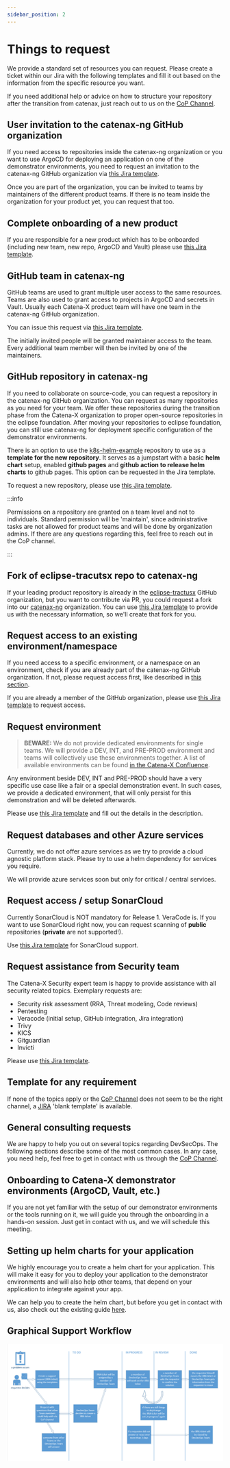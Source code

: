 ```yaml
---
sidebar_position: 2
---
```


# Things to request

We provide a standard set of resources you can request. Please create a ticket within our Jira with the following
templates and fill it out based on the information from the specific resource you want.

If you need additional help or advice on how to structure your repository after the transition from catenax, just reach
out to us on the
[CoP Channel](https://teams.microsoft.com/l/channel/19%3a9a3c4a05a3514d07b973c13e7b468709%40thread.tacv2/CX%2520-%2520CoP%2520DevSecOps?groupId=17b1a2dc-67fb-4a49-a2ed-dd1344321439&tenantId=1ad22c6d-2f08-4f05-a0ba-e17f6ce88380).

## User invitation to the catenax-ng GitHub organization

If you need access to repositories inside the catenax-ng organization or you want to use ArgoCD for deploying an
application on one of the demonstrator environments, you need to request an invitation to the catenax-ng GitHub
organization via
[this Jira template](https://jira.catena-x.net/secure/CreateIssueDetails!init.jspa?pid=10212&issuetype=10401&components=10401&priority=3&summary=GitHub%3A%20Invite%20member&description=%0AGitHub%20user%3A%20_your_user_%0AVouching%20person%3A%20_your_PO_&labels=XS).

Once you are part of the organization, you can be invited to teams by maintainers of the different product teams. If
there is no team inside the organization for your product yet, you can request that too.

## Complete onboarding of a new product

If you are responsible for a new product which has to be onboarded (including new team, new repo, ArgoCD and Vault)
please use
[this Jira template](https://jira.catena-x.net/secure/CreateIssueDetails!init.jspa?pid=10212&issuetype=10401&components=10401&priority=3&summary=Onboard%20new%20product&description=Product%20name%3A%20%0AGitHub%20users%20to%20invite%3A%20_github_user_account_%20%0AVouching%20person%3A%20_your_PO_&labels=L).

## GitHub team in catenax-ng

GitHub teams are used to grant multiple user access to the same resources. Teams are also used to grant access to
projects in ArgoCD and secrets in Vault. Usually each Catena-X product team will have one team in the catenax-ng GitHub
organization.

You can issue this request via
[this Jira template](https://jira.catena-x.net/secure/CreateIssueDetails!init.jspa?pid=10212&issuetype=10401&components=10401&priority=3&summary=GitHub%3A%20New%20Team&description=%0AProduct%20team%20name%3A%20_your_product_team_name_%0AGitHub%20users%20to%20invite%3A%20%0A%20%20-%20_github_user_account_&labels=XS).

The initially invited people will be granted maintainer access to the team. Every additional team member will then be
invited by one of the maintainers.

## GitHub repository in catenax-ng

If you need to collaborate on source-code, you can request a repository in the catenax-ng GitHub organization. You can
request as many repositories as you need for your team. We offer these repositories during the transition phase from the
Catena-X organization to proper open-source repositories in the eclipse foundation. After moving your repositories to
eclipse foundation, you can still use catenax-ng for deployment specific configuration of the demonstrator environments.

There is an option to use the [k8s-helm-example](https://github.com/catenax-ng/k8s-helm-example) repository to use as a **template for the new repository**. It serves as a jumpstart with a basic **helm chart** setup, enabled **github pages** and **github action to release helm charts** to github pages. This option can be requested in the Jira template.

To request a new repository, please use
[this Jira template](https://jira.catena-x.net/secure/CreateIssueDetails!init.jspa?pid=10212&issuetype=10401&components=10401&priority=3&summary=GitHub%3A%20New%20repository&description=%0Arepository%20name%3A%20product-_your_product_name_%0A%0Ause%20https%3A%2F%2Fgithub.com%2Fcatenax-ng%2Fk8s-helm-example%C2%A0repo%20as%20template%20and%20setup%20github%20pages%20for%20helm%20publishing%3A%20_yes%2Fno_%0A%0A%0AGitHub%20team%20to%20grant%20access%3A%0A%0A_github_team_name_&labels=XS).

:::info

Permissions on a repository are granted on a team level and not to individuals. Standard permission will be 'maintain',
since administrative tasks are not allowed for product teams and will be done by organization admins. If there are any
questions regarding this, feel free to reach out in the CoP channel.

:::

## Fork of eclipse-tracutsx repo to catenax-ng

If your leading product repository is already in the [eclipse-tractusx](https://github.com/eclipse-tractusx) GitHub
organization, but you want to contribute via PR, you could request a fork into our
[catenax-ng](https://github.com/catenax-ng) organization. You can use
[this Jira template](https://jira.catena-x.net/secure/CreateIssueDetails!init.jspa?pid=10212&issuetype=10401&components=10401&priority=3&summary=GitHub%3A%20New%20tractus-x%20fork&description=%0Atractus-repository%20name%3A%20_repo_name_%0A%0Acatenax-ng%20repo%20name%3A%20tx-_repo_name_%0A%0AGitHub%20team%20to%20grant%20access%3A_github_team_name_)
to provide us with the necessary information, so we'll create that fork for you.

## Request access to an existing environment/namespace

If you need access to a specific environment, or a namespace on an environment, check if you are already part of the
catenax-ng GitHub organization. If not, please request access first, like described
in [this section](https://catenax-ng.github.io/docs/resources#user-invitation-to-the-catenax-ng-github-organization).

If you are already a member of the GitHub organization, please
use [this Jira template](https://jira.catena-x.net/secure/CreateIssueDetails!init.jspa?pid=10212&issuetype=10401&components=10401&priority=3&summary=Environment%3A%20request%20access&description=%0AEnvironment%3A%20_DEV%20%2F%20INT_%0Anamespace%3A%20_name_of_namespace_%0AGitHub%20team%3A%20_team_that_should_have_access_%0AGitHub%20users%3A%20_github_user_that_should_have_access_&labels=S)
to request access.

## Request environment

> **BEWARE:** We do not provide dedicated environments for single teams. We will provide a DEV, INT, and PRE-PROD
> environment and teams will collectively use these environments together.
> A list of available environments can be found [in the Catena-X Confluence](https://confluence.catena-x.net/pages/viewpage.action?pageId=25228715).

Any environment beside DEV, INT and PRE-PROD should have a very specific use case like a fair or a special demonstration
event. In such cases, we provide a dedicated environment, that will only persist for this demonstration and will be
deleted afterwards.

Please use
[this Jira template](https://jira.catena-x.net/secure/CreateIssueDetails!init.jspa?pid=10212&issuetype=10401&components=10401&priority=3&summary=NEW%20ENVIRONMENT&description=%0APurpose%3A%20_environment_purpose_%0ARequested%20by%3A%20_person_requesting_the_demonstration_environment_%0AEnd%20date%20of%20demonstration%3A%20_dd.mm.yyyy_%0ATeams%20participating%3A%0A-%20_product_team_name_&lables=XL)
and fill out the details in the description.

## Request databases and other Azure services

Currently, we do not offer azure services as we try to provide a cloud agnostic platform stack. Please try to use a helm
dependency for services you require.

We will provide azure services soon but only for critical / central services.

## Request access / setup SonarCloud

Currently SonarCloud is NOT mandatory for Release 1. VeraCode is. If you want to use SonarCloud right now, you can
request scanning of **public** repositories (**private** are not supported!).

Use [this Jira template](https://jira.catena-x.net/secure/CreateIssueDetails!init.jspa?pid=10212&issuetype=10401&components=10401&priority=3&summary=SonarCloud%20onboarding&description=Public%20repository%20...&labels=S)
for SonarCloud support.

## Request assistance from Security team

The Catena-X Security expert team is happy to provide assistance with all security related topics. Exemplary requests
are:

- Security risk assessment (RRA, Threat modeling, Code reviews)
- Pentesting
- Veracode (initial setup, GitHub integration, Jira integration)
- Trivy
- KICS
- Gitguardian
- Invicti

Please use
[this Jira template](https://jira.catena-x.net/secure/CreateIssueDetails!init.jspa?pid=10212&issuetype=10401&components=10401&priority=3&summary=Security%20request&description=Please%20specify%20the%20type%20of%20request.%20Exemplary%20requests%20are%3A%20%0A%20%20-%20Veracode%20%28initial%20setup%2C%20github%20integration%2C%20Jira%20integration%29%20%0A%20%20-%20Trivvy%20%0A%20%20-%20Checkov%20%0A%20%20-%20Gitguardian%20%0A%20%20-%20Pentesting%20%0A%20%20-%20Security%20risk%20assessment%20%28RRA%2C%20Threat%20modeling%2C%20Code%20reviews%29%0A&assignee=christian.winnen%40mhp.com&labels=L).

## Template for any requirement

If none of the topics apply or the
[CoP Channel](https://teams.microsoft.com/l/channel/19%3a9a3c4a05a3514d07b973c13e7b468709%40thread.tacv2/CX%2520-%2520CoP%2520DevSecOps?groupId=17b1a2dc-67fb-4a49-a2ed-dd1344321439&tenantId=1ad22c6d-2f08-4f05-a0ba-e17f6ce88380)
does not seem to be the right channel,
a [JIRA](https://jira.catena-x.net/secure/CreateIssueDetails!init.jspa?pid=10212&issuetype=10401&components=10401&priority=3&summary=blank%20template%20for%20any%20requirement&description=%0AGitHub%20user%3A%20_your_user_%0Ablank_template&labels=requirement-dependent)
'blank template' is available.

## General consulting requests

We are happy to help you out on several topics regarding DevSecOps. The following sections describe some of the most
common cases. In any case, you need help, feel free to get in contact with us through
the [CoP Channel](https://teams.microsoft.com/l/channel/19%3a9a3c4a05a3514d07b973c13e7b468709%40thread.tacv2/CX%2520-%2520CoP%2520DevSecOps?groupId=17b1a2dc-67fb-4a49-a2ed-dd1344321439&tenantId=1ad22c6d-2f08-4f05-a0ba-e17f6ce88380).

## Onboarding to Catena-X demonstrator environments (ArgoCD, Vault, etc.)

If you are not yet familiar with the setup of our demonstrator environments or the tools running on it, we will guide
you through the onboarding in a hands-on session. Just get in contact with us, and we will schedule this meeting.

## Setting up helm charts for your application

We highly encourage you to create a helm chart for your application. This will make it easy for you to deploy your
application to the demonstrator environments and will also help other teams, that depend on your application to
integrate against your app.

We can help you to create the helm chart, but before you get in contact with us, also check out the existing
guide [here](guides/Helm/helmchart.md).

## Graphical Support Workflow

![Administration](assets/graphical-support-workflow.png)
